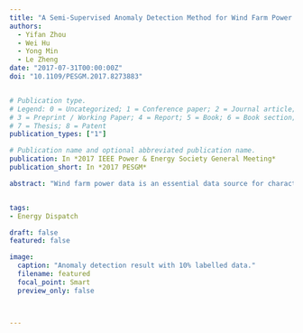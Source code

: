 ```yaml
---
title: "A Semi-Supervised Anomaly Detection Method for Wind Farm Power Data Preprocessing"
authors:
  - Yifan Zhou
  - Wei Hu
  - Yong Min
  - Le Zheng
date: "2017-07-31T00:00:00Z"
doi: "10.1109/PESGM.2017.8273883"


# Publication type.
# Legend: 0 = Uncategorized; 1 = Conference paper; 2 = Journal article;
# 3 = Preprint / Working Paper; 4 = Report; 5 = Book; 6 = Book section;
# 7 = Thesis; 8 = Patent
publication_types: ["1"]

# Publication name and optional abbreviated publication name.
publication: In *2017 IEEE Power & Energy Society General Meeting*
publication_short: In *2017 PESGM*

abstract: "Wind farm power data is an essential data source for characteristics analysis of wind farms, and its precision highly influences the operation and control of wind power. Existing methods for abnormal wind power data detection are mainly based on supervised or unsupervised algorithms, which may suffer from huge effort consumption on artificial label-setting or improvable detection precision respectively. In this paper, a semi-supervised anomaly detection method based on Density-Based Spatial Clustering of Applications with Noise (DBSCAN) algorithm is proposed. Supervision from a limited number of labelled data is utilized to guide the anomaly detection process. Simulation based on realistic wind farm power data from China is performed to verify the method validity. The simulation results illustrate that the proposed method can obtain a satisfactory performance on avoiding false dismissals and false alarms among irregular-shaped wind power clusters, as well as an improved distinguishing ability around the confusing boundaries between normal and abnormal data."


tags:
- Energy Dispatch

draft: false
featured: false

image:
  caption: "Anomaly detection result with 10% labelled data."
  filename: featured
  focal_point: Smart
  preview_only: false



---
```



